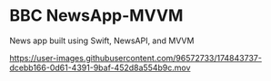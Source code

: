 # BBC NewsApp-MVVM
News app built using Swift, NewsAPI, and MVVM


https://user-images.githubusercontent.com/96572733/174843737-dcebb166-0d61-4391-9baf-452d8a554b9c.mov

